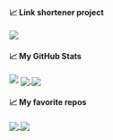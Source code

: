 #### &#x1f4c8; Link shortener project
<a href="https://silverwolfceh.github.io/" target="_blank">
  <img align="center" src="https://github-readme-stats.vercel.app/api/pin/?username=silverwolfceh&repo=silverwolfceh.github.io" />
</a>


#### &#x1f4c8; My GitHub Stats
<img src="https://github-readme-streak-stats.herokuapp.com/?user=silverwolfceh&theme=graywhite"/>
<a href="#">
<img align="center" src="https://github-readme-stats.vercel.app/api?username=silverwolfceh&show_icons=true&line_height=33&count_private=true&theme=graywhite&show_icons=true&hide_rank=true&include_all_commits=true&custom_title="  />
</a>
<a href="#">
<img align="center" src="[https://github-readme-stats.vercel.app/api/top-langs/?username=silverwolfceh&&hide=javascript,css,html&langs_count=4&line_height=35&theme=graywhite&show_icons=true&custom_title=Top%20Language&&layout=compact](https://github-readme-stats.vercel.app/api/top-langs/?username=silverwolfceh&hide=javascript,css,html&langs_count=10&line_height=35&theme=graywhite&show_icons=true&custom_title=Top%20Language&&layout=compact)" />
</a>

#### &#x1f4c8; My favorite repos
<div>
<a href="https://github.com/silverwolfceh/QHashCatGui">
  <img align="center" src="https://github-readme-stats.vercel.app/api/pin/?username=silverwolfceh&repo=QHashCatGui" />
</a>

<a href="https://github.com/silverwolfceh/raspiwifi">
  <img align="center" src="https://github-readme-stats.vercel.app/api/pin/?username=silverwolfceh&repo=raspiwifi" />
</a>
</div>
